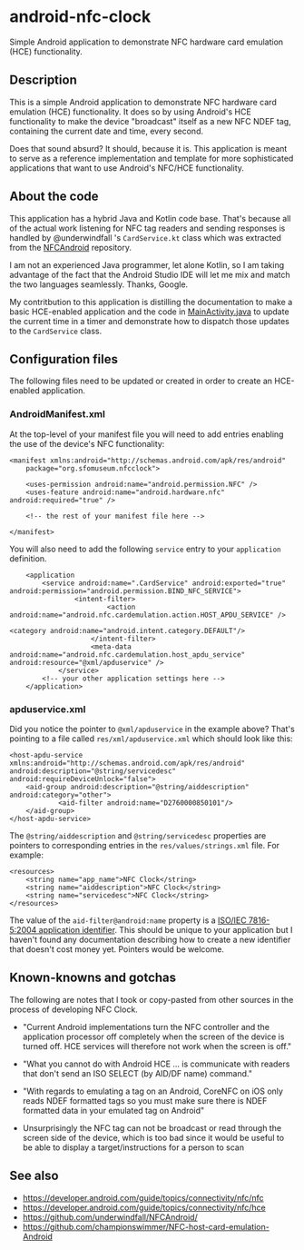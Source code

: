 # android-nfc-clock

Simple Android application to demonstrate NFC hardware card emulation (HCE) functionality.

## Description

This is a simple Android application to demonstrate NFC hardware card emulation (HCE) functionality. It does so by using Android's HCE functionality to make the device "broadcast" itself as a new NFC NDEF tag, containing the current date and time, every second.

Does that sound absurd? It should, because it is. This application is meant to serve as a reference implementation and template for more sophisticated applications that want to use Android's NFC/HCE functionality.

## About the code

This application has a hybrid Java and Kotlin code base. That's because all of the actual work listening for NFC tag readers and sending responses is handled by @underwindfall 's `CardService.kt` class which was extracted from the [NFCAndroid](https://github.com/underwindfall/NFCAndroid/) repository.

I am not an experienced Java programmer, let alone Kotlin, so I am taking advantage of the fact that the Android Studio IDE will let me mix and match the two languages seamlessly. Thanks, Google.

My contritbution to this application is distilling the documentation to make a basic HCE-enabled application and the code in [MainActivity.java](#) to update the current time in a timer and demonstrate how to dispatch those updates to the `CardService` class.

## Configuration files

The following files need to be updated or created in order to create an HCE-enabled application.

### AndroidManifest.xml

At the top-level of your manifest file you will need to add entries enabling the use of the device's NFC functionality:

```
<manifest xmlns:android="http://schemas.android.com/apk/res/android"
    package="org.sfomuseum.nfcclock">

	<uses-permission android:name="android.permission.NFC" />
	<uses-feature android:name="android.hardware.nfc" android:required="true" />

	<!-- the rest of your manifest file here -->
	
</manifest>	
```

You will also need to add the following `service` entry to your `application` definition.

```
	<application
		<service android:name=".CardService" android:exported="true" android:permission="android.permission.BIND_NFC_SERVICE">
 		        <intent-filter>
              			<action android:name="android.nfc.cardemulation.action.HOST_APDU_SERVICE" />

<category android:name="android.intent.category.DEFAULT"/>
            		</intent-filter>
            		<meta-data android:name="android.nfc.cardemulation.host_apdu_service" android:resource="@xml/apduservice" />
       		</service>
		<!-- your other application settings here -->
	</application>
```

### apduservice.xml

Did you notice the pointer to `@xml/apduservice` in the example above? That's pointing to a file called `res/xml/apduservice.xml` which should look like this:

```
<host-apdu-service xmlns:android="http://schemas.android.com/apk/res/android" android:description="@string/servicedesc"  android:requireDeviceUnlock="false">
	<aid-group android:description="@string/aiddescription" android:category="other">
        	<aid-filter android:name="D2760000850101"/>
	</aid-group>
</host-apdu-service>
```

The `@string/aiddescription` and `@string/servicedesc` properties are pointers to corresponding entries in the `res/values/strings.xml` file. For example:

```
<resources>
    <string name="app_name">NFC Clock</string>
    <string name="aiddescription">NFC Clock</string>
    <string name="servicedesc">NFC Clock</string>
</resources>
```

The value of the `aid-filter@android:name` property is a [ISO/IEC 7816-5:2004 application identifier](https://www.iso.org/standard/34259.html). This should be unique to your application but I haven't found any documentation describing how to create a new identifier that doesn't cost money yet. Pointers would be welcome.

## Known-knowns and gotchas

The following are notes that I took or copy-pasted from other sources in the process of developing NFC Clock.

* "Current Android implementations turn the NFC controller and the application processor off completely when the screen of the device is turned off. HCE services will therefore not work when the screen is off."

* "What you cannot do with Android HCE ... is communicate with readers that don't send an ISO SELECT (by AID/DF name) command."

* "With regards to emulating a tag on an Android, CoreNFC on iOS only reads NDEF formatted tags so you must make sure there is NDEF formatted data in your emulated tag on Android"

* Unsurprisingly the NFC tag can not be broadcast or read through the screen side of the device, which is too bad since it would be useful to be able to display a target/instructions for a person to scan

## See also

* https://developer.android.com/guide/topics/connectivity/nfc/nfc
* https://developer.android.com/guide/topics/connectivity/nfc/hce
* https://github.com/underwindfall/NFCAndroid/
* https://github.com/championswimmer/NFC-host-card-emulation-Android